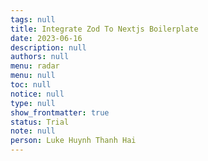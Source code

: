 ```yaml
---
tags: null
title: Integrate Zod To Nextjs Boilerplate
date: 2023-06-16
description: null
authors: null
menu: radar
menu: null
toc: null
notice: null
type: null
show_frontmatter: true
status: Trial
note: null
person: Luke Huynh Thanh Hai
---
```


